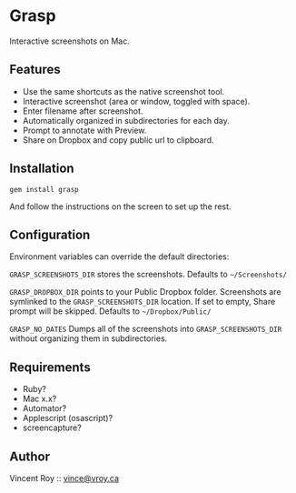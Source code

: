 # Grasp

Interactive screenshots on Mac.

## Features

* Use the same shortcuts as the native screenshot tool.
* Interactive screenshot (area or window, toggled with space).
* Enter filename after screenshot.
* Automatically organized in subdirectories for each day.
* Prompt to annotate with Preview.
* Share on Dropbox and copy public url to clipboard.

## Installation

    gem install grasp

And follow the instructions on the screen to set up the rest.

## Configuration

Environment variables can override the default directories:

`GRASP_SCREENSHOTS_DIR` stores the screenshots. Defaults to `~/Screenshots/`

`GRASP_DROPBOX_DIR` points to your Public Dropbox folder. Screenshots
are symlinked to the `GRASP_SCREENSHOTS_DIR` location. If set to
empty, Share prompt will be skipped. Defaults to `~/Dropbox/Public/`

`GRASP_NO_DATES` Dumps all of the screenshots into
`GRASP_SCREENSHOTS_DIR` without organizing them in subdirectories.

## Requirements

* Ruby?
* Mac x.x?
* Automator?
* Applescript (osascript)?
* screencapture?

## Author

Vincent Roy :: vince@vroy.ca
